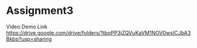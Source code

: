 # Assignment3

Video Demo Link
https://drive.google.com/drive/folders/1tbpPP3jZQVuKaVM1NOV0wsICJbA3Bkbp?usp=sharing

